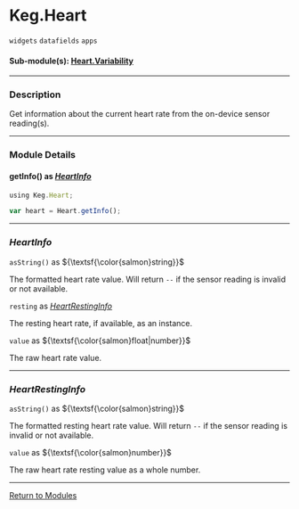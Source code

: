 # Keg.Heart

`widgets` `datafields` `apps`

#### Sub-module(s): [Heart.Variability](HEART.VARIABILITY.md)

***

### Description

Get information about the current heart rate from the on-device sensor reading(s).

***

### Module Details

#### getInfo() as _[HeartInfo](HEART.md#heartinfo)_

```js
using Keg.Heart;

var heart = Heart.getInfo();
```

***

### _HeartInfo_

`asString()` as ${\textsf{\color{salmon}string}}$

The formatted heart rate value. Will return `--` if the sensor reading is invalid or not available.

`resting` as _[HeartRestingInfo](HEART.md#heartrestinginfo)_

The resting heart rate, if available, as an instance.

`value` as ${\textsf{\color{salmon}float|number}}$

The raw heart rate value.

***

### _HeartRestingInfo_

`asString()` as ${\textsf{\color{salmon}string}}$

The formatted resting heart rate value. Will return `--` if the sensor reading is invalid or not available.

`value` as ${\textsf{\color{salmon}number}}$

The raw heart rate resting value as a whole number.

***

[Return to Modules](../MODULES.md)
